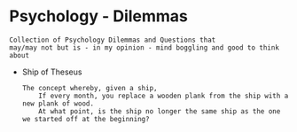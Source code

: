 # Psychology - Dilemmas

```
Collection of Psychology Dilemmas and Questions that
may/may not but is - in my opinion - mind boggling and good to think about
```

+ Ship of Theseus
	```
	The concept whereby, given a ship,
		If every month, you replace a wooden plank from the ship with a new plank of wood.
		At what point, is the ship no longer the same ship as the one we started off at the beginning?
	```

